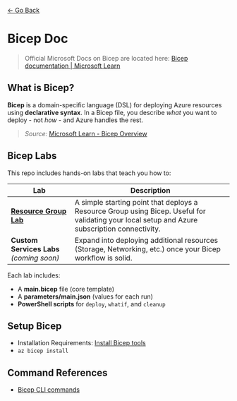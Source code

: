 [<- Go Back](../README.md)

# Bicep Doc 

> Official Microsoft Docs on Bicep are located here: [Bicep documentation | Microsoft Learn](https://learn.microsoft.com/en-us/azure/azure-resource-manager/bicep/)

## What is Bicep? 
**Bicep** is a domain-specific language (DSL) for deploying Azure resources using **declarative syntax**. In a Bicep file, you describe *what* you want to deploy - not *how* - and Azure handles the rest. 
> *Source:* [Microsoft Learn - Bicep Overview](https://learn.microsoft.com/en-us/azure/azure-resource-manager/bicep/)

## Bicep Labs 
This repo includes hands-on labs that teach you how to:

| Lab | Description |
|------|--------------|
| [**Resource Group Lab**](..\bicep\resource-group\README.md) | A simple starting point that deploys a Resource Group using Bicep. Useful for validating your local setup and Azure subscription connectivity. |
| **Custom Services Labs** *(coming soon)* | Expand into deploying additional resources (Storage, Networking, etc.) once your Bicep workflow is solid. |

Each lab includes:
- A **main.bicep** file (core template)
- A **parameters/main.json** (values for each run)
- **PowerShell scripts** for `deploy`, `whatif`, and `cleanup`

## Setup Bicep
- Installation Requirements: [Install Bicep tools](https://learn.microsoft.com/en-us/azure/azure-resource-manager/bicep/install)
- `az bicep install`

## Command References 
- [Bicep CLI commands](https://learn.microsoft.com/en-us/azure/azure-resource-manager/bicep/bicep-cli?tabs=bicep-cli)

